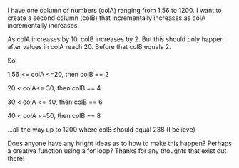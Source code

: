 I have one column of numbers (colA) ranging from 1.56 to 1200. I want to create a second column (colB) that incrementally increases as colA incrementally increases. 

As colA increases by 10, colB increases by 2. But this should only happen after values in colA reach 20. Before that colB equals 2. 

So,

1.56 <= colA <=20, then colB == 2

20 < colA<= 30, then colB == 4

30 < colA <= 40, then colB == 6

40 < colA <=50, then colB == 8

…all the way up to 1200 where colB should equal 238 (I believe)
 
Does anyone have any bright ideas as to how to make this happen? Perhaps a creative function using a for loop? Thanks for any thoughts that exist out there!
